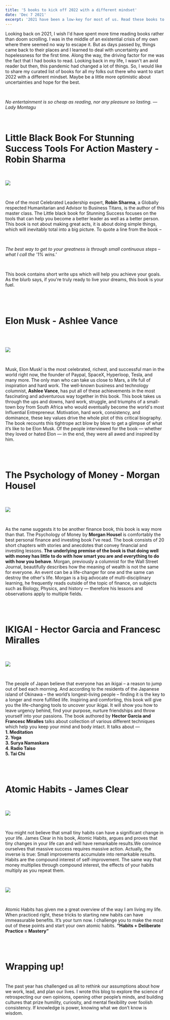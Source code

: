```yaml
---
title: '5 books to kick off 2022 with a different mindset'
date: 'Dec 7 2021'
excerpt: '2021 have been a low-key for most of us. Read these books to power the beginning of a new year.'
---
```


Looking back on 2021, I wish I'd have spent more time reading books rather than doom scrolling. I was in the middle of an existential crisis of my own where there seemed no way to escape it. But as days passed by, things came back to their places and I learned to deal with uncertainty and hopelessness for the first time. Along the way, the driving factor for me was the fact that I had books to read. Looking back in my life, I wasn't an avid reader but then, this pandemic had changed a lot of things. So, I would like to share my curated list of books for all my folks out there who want to start 2022 with a different mindset. Maybe be a little more optimistic about uncertainties and hope for the best.  


<br/>


*No entertainment is so cheap as reading, nor any pleasure so lasting.      — Lady Montagu*


<br/>

# **Little Black Book For Stunning Success Tools For Action Mastery - Robin Sharma**

<br/>

![](https://booksyaari.com/media/catalog/product/cache/1/thumbnail/600x/17f82f742ffe127f42dca9de82fb58b1/l/i/little_black_book_for_stunning_success_tools_for_action_mastery.jpg)

<br/>

One of the most Celebrated Leadership expert, **Robin Sharma**, a Globally respected Humanitarian and Advisor to Business Titans, is the author of this master class. The Little black book for Stunning Success focuses on the tools that can help you become a better leader as well as a better person. This book is not about making great acts, it is about doing simple things, which will inevitably total into a big picture. To quote a line from the book –

<br/>

*The best way to get to your greatness is through small continuous steps – what I call the '1% wins.'*

<br/>

This book contains short write ups which will help you achieve your goals. As the blurb says, if you're truly ready to live your dreams, this book is your fuel.

<br/>
<br/>

# **Elon Musk - Ashlee Vance**

<br/>
<br/>

![](https://miro.medium.com/max/6528/1*IHUpbbleTs3_8RGEbWt8RQ.jpeg)

<br/>

Musk, Elon Musk! is the most celebrated, richest, and successful man in the world right now, the founder of Paypal, SpaceX, Hyperloop, Tesla, and many more. The only man who can take us close to Mars, a life full of inspiration and hard work. The well-known business and technology columnist, **Ashlee Vance**, has put all of these achievements in the most fascinating and adventurous way together in this book. This book takes us through the ups and downs, hard work, struggle, and triumphs of a small-town boy from South Africa who would eventually become the world's most Influential Entrepreneur. Motivation, hard work, consistency, and dominance, these key values drive the whole plot of this critical biography. The book recounts this tightrope act blow by blow to get a glimpse of what it’s like to be Elon Musk. Of the people interviewed for the book — whether they loved or hated Elon — in the end, they were all awed and inspired by him.

<br/>
<br/>

# **The Psychology of Money - Morgan Housel**

<br/>

![](https://images-na.ssl-images-amazon.com/images/I/81UK0HmbE4L.jpg)

<br/>

As the name suggests it to be another finance book, this book is way more than that. The Psychology of Money by **Morgan Housel** is comfortably the best personal finance and investing book I’ve read. The book consists of 20 short chapters with stories and anecdotes that convey financial and investing lessons. **The underlying premise of the book is that doing well with money has little to do with how smart you are and everything to do with how you behave**. Morgan, previously a columnist for the Wall Street Journal, beautifully describes how the meaning of wealth is not the same for everyone. An event can be a life-changer for one and the same can destroy the other's life. Morgan is a big advocate of multi-disciplinary learning, he frequently reads outside of the topic of finance, on subjects such as Biology, Physics, and history — therefore his lessons and observations apply to multiple fields.

<br/>
<br/>

# **IKIGAI - Hector Garcia and Francesc Miralles**

<br/>

![](https://thebookishbulletin.files.wordpress.com/2018/06/whatsapp-image-2018-06-03-at-2-17-51-pm-e1528016743339.jpeg)

<br/>

The people of Japan believe that everyone has an ikigai – a reason to jump out of bed each morning. And according to the residents of the Japanese island of Okinawa – the world’s longest-living people – finding it is the key to a longer and more fulfilled life. Inspiring and comforting, this book will give you the life-changing tools to uncover your ikigai. It will show you how to leave urgency behind, find your purpose, nurture friendships and throw yourself into your passions. The book authored by **Hector Garcia and Francesc Miralles**  talks about collection of various different techniques which help you keep your mind and body intact. It talks about —<br/>
**1. Meditation**<br/>
**2. Yoga**<br/>
**3. Surya Namaskara**<br/>
**4. Radio Taiso**<br/>
**5. Tai Chi**<br/>

<br/>
<br/>

# **Atomic Habits - James Clear**

<br/>

![](https://miro.medium.com/max/1200/1*tQszPBlBdi522xW1DnhwgQ.jpeg)

<br/>

You might not believe that small tiny habits can have a significant change in your life. James Clear in his book, Atomic Habits, argues and proves that tiny changes in your life can and will have remarkable results.We convince ourselves that massive success requires massive action. Actually, the inverse is true: Small improvements accumulate into remarkable results.
Habits are the compound interest of self-improvement. The same way that money multiplies through compound interest, the effects of your habits multiply as you repeat them.

<br/>

![](https://miro.medium.com/max/1400/1*IZ7NKqgEQKfwaCoSMSkzMQ.jpeg)

<br/>

Atomic Habits has given me a great overview of the way I am living my life. When practiced right, these tricks to starting new habits can have immeasurable benefits. It’s your turn now. I challenge you to make the most out of these points and start your own atomic habits. **“Habits + Deliberate Practice = Mastery”**

<br/>
<br/>

# **Wrapping up!**
<br/>
The past year has challenged us all to rethink our assumptions about how we work, lead, and plan our lives. I wrote this blog to explore the science of retrospecting our own opinions, opening other people’s minds, and building cultures that prize humility, curiosity, and mental flexibility over foolish consistency. If knowledge is power, knowing what we don’t know is wisdom.

